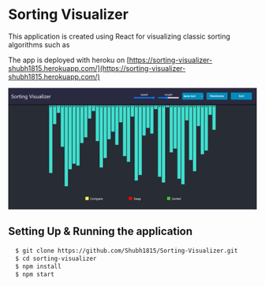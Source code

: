 # Sorting Visualizer

This application is created using React for visualizing classic sorting algorithms such as 

The app is deployed with heroku on [https://sorting-visualizer-shubh1815.herokuapp.com/](https://sorting-visualizer-shubh1815.herokuapp.com/)

![](/public/sv.png)

## Setting Up & Running the application

```
  $ git clone https://github.com/Shubh1815/Sorting-Visualizer.git
  $ cd sorting-visualizer
  $ npm install
  $ npm start
```